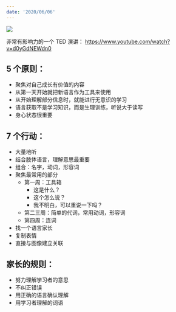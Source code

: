 ```yaml
---
date: '2020/06/06'
---
```


<img src='https://img0.baidu.com/it/u=1394958055,2215599385&fm=253&fmt=auto&app=138&f=JPEG?w=500&h=667' />

非常有影响力的一个 TED 演讲：
<https://www.youtube.com/watch?v=d0yGdNEWdn0>

## 5 个原则：
- 聚焦对自己成长有价值的内容
- 从第一天开始就把新语言作为工具来使用
- 从开始理解部分信息时，就能进行无意识的学习
- 语言获取不是学习知识，而是生理训练，听说大于读写
- 身心状态很重要


## 7 个行动：
- 大量地听
- 结合肢体语言，理解意思最重要
- 组合：名字，动词，形容词
- 聚焦最常用的部分
	- 第一周：工具箱
		- 这是什么？
		- 这个怎么说？
		- 我不明白，可以重说一下吗？
	- 第二三周：简单的代词，常用动词，形容词
	- 第四周：连词
- 找一个语言家长
- 复制表情
- 直接与图像建立关联

## 家长的规则：
- 努力理解学习者的意思
- 不纠正错误
- 用正确的语言确认理解
- 用学习者理解的词语
